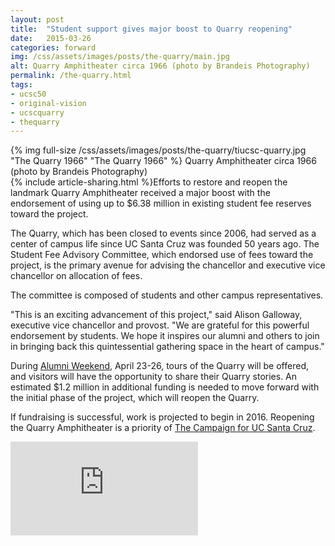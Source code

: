 ```yaml
---
layout: post
title:  "Student support gives major boost to Quarry reopening"
date:   2015-03-26
categories: forward
img: /css/assets/images/posts/the-quarry/main.jpg
alt: Quarry Amphitheater circa 1966 (photo by Brandeis Photography)
permalink: /the-quarry.html
tags: 
- ucsc50
- original-vision
- ucscquarry
- thequarry
---
```


<div class="caption"> {% img full-size /css/assets/images/posts/the-quarry/tiucsc-quarry.jpg "The Quarry 1966" "The Quarry 1966" %} Quarry Amphitheater circa 1966 (photo by Brandeis Photography)</div>{% include article-sharing.html %}Efforts to restore and reopen the landmark Quarry Amphitheater received a major boost with the endorsement of using up to $6.38 million in existing student fee reserves toward the project.

The Quarry, which has been closed to events since 2006, had served as a center of campus life since UC Santa Cruz was founded 50 years ago. The Student Fee Advisory Committee, which endorsed use of fees toward the project, is the primary avenue for advising the chancellor and executive vice chancellor on allocation of fees.

The committee is composed of students and other campus representatives.

"This is an exciting advancement of this project," said Alison Galloway, executive vice chancellor and provost. "We are grateful for this powerful endorsement by students. We hope it inspires our alumni and others to join in bringing back this quintessential gathering space in the heart of campus."

During [Alumni Weekend](http://50years.ucsc.edu/alumniweekend2015/), April 23-26, tours of the Quarry will be offered, and visitors will have the opportunity to share their Quarry stories. An estimated $1.2 million in additional funding is needed to move forward with the initial phase of the project, which will reopen the Quarry.

If fundraising is successful, work is projected to begin in 2016. Reopening the Quarry Amphitheater is a priority of [The Campaign for UC Santa Cruz](http://campaign.ucsc.edu).

<iframe src="https://www.youtube.com/embed/PZ2jZCfSi8k" frameborder="0" webkitallowfullscreen mozallowfullscreen allowfullscreen class="iframe-youtube"></iframe>